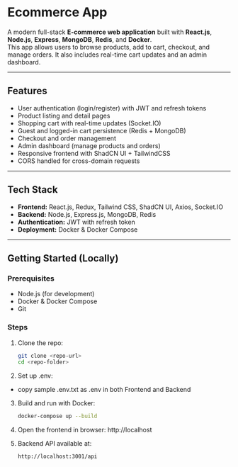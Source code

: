 # Ecommerce App

A modern full-stack **E-commerce web application** built with **React.js**, **Node.js**, **Express**, **MongoDB**, **Redis**, and **Docker**.  
This app allows users to browse products, add to cart, checkout, and manage orders. It also includes real-time cart updates and an admin dashboard.

---

## **Features**

- User authentication (login/register) with JWT and refresh tokens
- Product listing and detail pages
- Shopping cart with real-time updates (Socket.IO)
- Guest and logged-in cart persistence (Redis + MongoDB)
- Checkout and order management
- Admin dashboard (manage products and orders)
- Responsive frontend with ShadCN UI + TailwindCSS
- CORS handled for cross-domain requests

---

## **Tech Stack**

- **Frontend:** React.js, Redux, Tailwind CSS, ShadCN UI, Axios, Socket.IO
- **Backend:** Node.js, Express.js, MongoDB, Redis
- **Authentication:** JWT with refresh token
- **Deployment:** Docker & Docker Compose

---

## **Getting Started (Locally)**

### Prerequisites
- Node.js (for development)
- Docker & Docker Compose
- Git

### Steps

1. Clone the repo:
   ```bash
   git clone <repo-url>
   cd <repo-folder>

2. Set up .env:
- copy sample .env.txt as .env in both Frontend and Backend

3. Build and run with Docker:
   ```bash
   docker-compose up --build

4. Open the frontend in browser:
   http://localhost

5. Backend API available at:
   ```bash
   http://localhost:3001/api
   
   